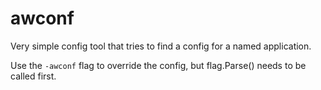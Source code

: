 # awconf
Very simple config tool that tries to find a config for a named application.

Use the `-awconf` flag to override the config, but flag.Parse() needs to be called first.
